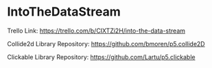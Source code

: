 # IntoTheDataStream

Trello Link:
https://trello.com/b/CIXTZi2H/into-the-data-stream

Collide2d Library Repository:
https://github.com/bmoren/p5.collide2D 

Clickable Library Repository:
https://github.com/Lartu/p5.clickable 
